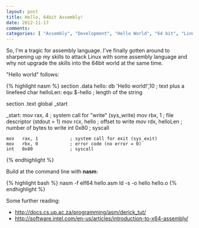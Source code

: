 ```yaml
---
layout: post
title: Hello, 64bit Assembly!
date: 2012-11-17
comments: 
categories: [ "Assembly", "Development", "Hello World", "64 bit", "Linux" ]
---
```


So, I'm a tragic for assembly language. I've finally gotten around to sharpening up my skills to attack Linux with some assembly language and why not upgrade the skills into the 64bit world at the same time.  

"Hello world" follows:  

{% highlight nasm %}
section .data
	hello:      db 'Hello world!',10    ; text plus a linefeed char
	helloLen:   equ $-hello             ; length of the string

section .text
	global _start
	
_start:
	mov   rax, 4            ; system call for "write" (sys_write)
	mov   rbx, 1            ; file descriptor (stdout = 1)
	mov   rcx, hello        ; offset to write
	mov   rdx, helloLen     ; number of bytes to write
	int   0x80              ; syscall
	
	mov   rax, 1            ; system call for exit (sys_exit)
	mov   rbx, 0            ; error code (no error = 0)
	int   0x80              ; syscall
{% endhighlight %}

Build at the command line with <b>nasm</b>:  

{% highlight bash %}
nasm -f elf64 hello.asm
ld -s -o hello hello.o
{% endhighlight %}

Some further reading: 

* <a href="http://docs.cs.up.ac.za/programming/asm/derick_tut/">http://docs.cs.up.ac.za/programming/asm/derick_tut/</a>
* <a href="http://software.intel.com/en-us/articles/introduction-to-x64-assembly/">http://software.intel.com/en-us/articles/introduction-to-x64-assembly/</a>